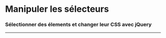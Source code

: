 
# Manipuler les sélecteurs

### Sélectionner des élements et changer leur CSS avec jQuery

<!-- 02/04 EXERCICE -->

----

